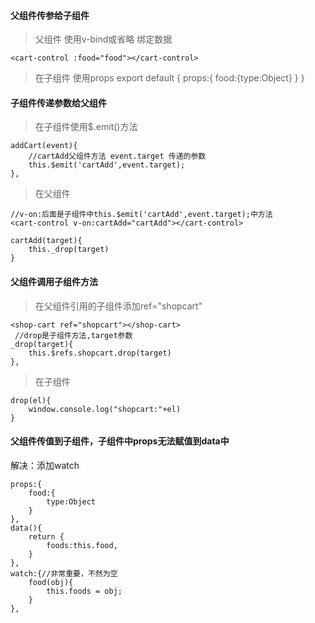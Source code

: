 #### 父组件传参给子组件
>父组件 使用v-bind或省略 绑定数据
```
<cart-control :food="food"></cart-control>
```
>在子组件 使用props
export default {
    props:{
        food:{type:Object}
    }
}

#### 子组件传递参数给父组件
>在子组件使用$.emit()方法
```
addCart(event){
    //cartAdd父组件方法 event.target 传递的参数
    this.$emit('cartAdd',event.target);
},
```
>在父组件
```
//v-on:后面是子组件中this.$emit('cartAdd',event.target);中方法
<cart-control v-on:cartAdd="cartAdd"></cart-control>

cartAdd(target){
    this._drop(target)
}

```
#### 父组件调用子组件方法
>在父组件引用的子组件添加ref="shopcart"
```
<shop-cart ref="shopcart"></shop-cart>
 //drop是子组件方法,target参数
_drop(target){
    this.$refs.shopcart.drop(target)
},
```
>在子组件
```
drop(el){
    window.console.log("shopcart:"+el)
}

```
#### 父组件传值到子组件，子组件中props无法赋值到data中
解决：添加watch
```
props:{
    food:{
        type:Object
    }
},
data(){
    return {
        foods:this.food,
    }
},
watch:{//非常重要，不然为空
    food(obj){
        this.foods = obj;
    }
},
```
